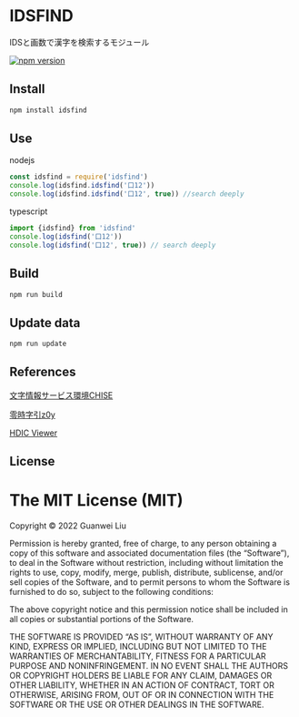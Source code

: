 
# IDSFIND

IDSと画数で漢字を検索するモジュール

[![npm version](https://badge.fury.io/js/idsfind.svg)](https://badge.fury.io/js/idsfind)

## Install

```bash
npm install idsfind
```

## Use

nodejs

```js
const idsfind = require('idsfind')
console.log(idsfind.idsfind('口12'))
console.log(idsfind.idsfind('口12', true)) //search deeply
```

typescript

```js
import {idsfind} from 'idsfind'
console.log(idsfind('口12'))
console.log(idsfind('口12', true)) // search deeply
```

## Build

```bash
npm run build
```

## Update data

```bash
npm run update
```

## References

[文字情報サービス環境CHISE](https://www.chise.org/index.ja.html)

[零時字引z0y](https://github.com/g0v/z0y)

[HDIC Viewer](https://hdic2.let.hokudai.ac.jp)

## License

The MIT License (MIT)
=====================
Copyright © 2022 Guanwei Liu

Permission is hereby granted, free of charge, to any person
obtaining a copy of this software and associated documentation
files (the “Software”), to deal in the Software without
restriction, including without limitation the rights to use,
copy, modify, merge, publish, distribute, sublicense, and/or sell
copies of the Software, and to permit persons to whom the
Software is furnished to do so, subject to the following
conditions:

The above copyright notice and this permission notice shall be
included in all copies or substantial portions of the Software.

THE SOFTWARE IS PROVIDED “AS IS”, WITHOUT WARRANTY OF ANY KIND,
EXPRESS OR IMPLIED, INCLUDING BUT NOT LIMITED TO THE WARRANTIES
OF MERCHANTABILITY, FITNESS FOR A PARTICULAR PURPOSE AND
NONINFRINGEMENT. IN NO EVENT SHALL THE AUTHORS OR COPYRIGHT
HOLDERS BE LIABLE FOR ANY CLAIM, DAMAGES OR OTHER LIABILITY,
WHETHER IN AN ACTION OF CONTRACT, TORT OR OTHERWISE, ARISING
FROM, OUT OF OR IN CONNECTION WITH THE SOFTWARE OR THE USE OR
OTHER DEALINGS IN THE SOFTWARE.
